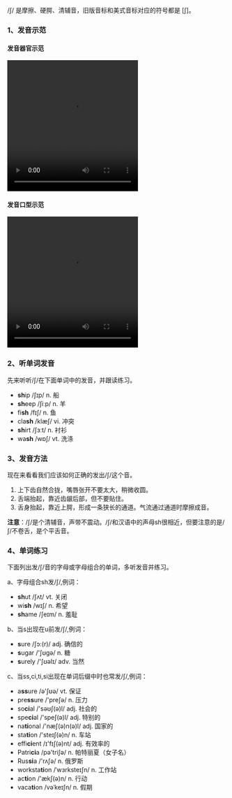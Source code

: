 /∫/ 是摩擦、硬腭、清辅音，旧版音标和美式音标对应的符号都是 [ʃ]。



### 1、发音示范

#### 发音器官示范

<video src="./s1-1.mp4" width="300px" height="300px" controls="controls"></video>

#### 发音口型示范

<video src="./s1.mp4" width="300px" height="300px" controls="controls"></video>



### 2、听单词发音

先来听听/∫/在下面单词中的发音，并跟读练习。

- **sh**ip /ʃɪp/ n. 船
- **sh**eep /ʃiːp/ n. 羊
- fi**sh** /fɪʃ/ n. 鱼
- cla**sh** /klæʃ/ vi. 冲突
- **sh**irt /ʃɜːt/ n. 衬衫
- wa**sh** /wɒʃ/ vt. 洗涤



### 3、发音方法

现在来看看我们应该如何正确的发出/∫/这个音。

1. 上下齿自然合拢，嘴唇张开不要太大，稍微收圆。
2. 舌端抬起，靠近齿龈后部，但不要贴住。
3. 舌身抬起，靠近上腭，形成一条狭长的通道。气流通过通道时摩擦成音。

**注意**：/∫/是个清辅音，声带不震动。/ʃ/和汉语中的声母sh很相近，但要注意的是/ʃ/不卷舌，是个平舌音。



### 4、单词练习

下面列出发/∫/音的字母或字母组合的单词，多听发音并练习。

a、字母组合sh发/ʃ/,例词：

- **sh**ut /ʃʌt/ vt. 关闭
- wi**sh** /wɪʃ/ n. 希望
- **sh**ame /ʃeɪm/ n. 羞耻

b、当s出现在u前发/ʃ/,例词：

- **s**ure /ʃɔ:(r)/ adj. 确信的
- **s**ugar /'ʃʊgə/ n. 糖
- **s**urely /'ʃʊəlɪ/ adv. 当然

c、当ss,ci,ti,si出现在单词后缀中时也常发/ʃ/,例词：

- a**ss**ure /ə'ʃʊə/ vt. 保证
- pre**ss**ure /'preʃə/ n. 压力
- so**ci**al /'səʊʃ(ə)l/ adj. 社会的
- spe**ci**al /'speʃ(ə)l/ adj. 特别的
- na**ti**onal /'næʃ(ə)n(ə)l/ adj. 国家的
- sta**ti**on /'steɪʃ(ə)n/ n. 车站
- effi**ci**ent /ɪ'fɪʃ(ə)nt/ adj. 有效率的
- Patri**ci**a /pə'triʃə/ n. 帕特丽夏（女子名）
- Rus**si**a /'rʌʃə/ n. 俄罗斯
- worksta**ti**on /ˈwɜrksteɪʃn/ n. 工作站
- ac**ti**on /'ækʃ(ə)n/ n. 行动
- vaca**ti**on /vəˈkeɪʃn/ n. 假期